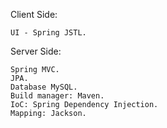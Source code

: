 Client Side:

    UI - Spring JSTL.

Server Side:

    Spring MVC.
    JPA.
    Database MySQL.
    Build manager: Maven.
    IoC: Spring Dependency Injection.
    Mapping: Jackson.
